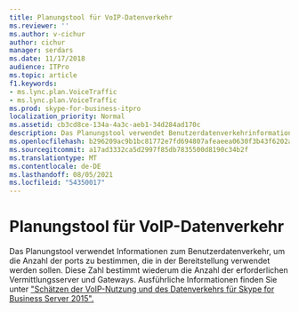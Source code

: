 ```yaml
---
title: Planungstool für VoIP-Datenverkehr
ms.reviewer: ''
ms.author: v-cichur
author: cichur
manager: serdars
ms.date: 11/17/2018
audience: ITPro
ms.topic: article
f1.keywords:
- ms.lync.plan.VoiceTraffic
- ms.lync.plan.VoiceTraffic
ms.prod: skype-for-business-itpro
localization_priority: Normal
ms.assetid: cb3cd8ce-134a-4a3c-aeb1-34d284ad170c
description: Das Planungstool verwendet Benutzerdatenverkehrinformationen, um die Anzahl der Ports zu bestimmen, die in der Bereitstellung verwendet werden sollen. Diese Zahl bestimmt wiederum die Anzahl der erforderlichen Vermittlungsserver und Gateways. Ausführliche Informationen finden Sie unter "Schätzen der VoIP-Nutzung und des Datenverkehrs für Skype for Business Server 2015".
ms.openlocfilehash: b296209ac9b1bc81772e7fd694807afeaeea0630f3b43f6202a11e7e57645b88
ms.sourcegitcommit: a17ad3332ca5d2997f85db7835500d8190c34b2f
ms.translationtype: MT
ms.contentlocale: de-DE
ms.lasthandoff: 08/05/2021
ms.locfileid: "54350017"
---
```

# <a name="voice-traffic-planning-tool"></a>Planungstool für VoIP-Datenverkehr
 
Das Planungstool verwendet Informationen zum Benutzerdatenverkehr, um die Anzahl der ports zu bestimmen, die in der Bereitstellung verwendet werden sollen. Diese Zahl bestimmt wiederum die Anzahl der erforderlichen Vermittlungsserver und Gateways. Ausführliche Informationen finden Sie unter ["Schätzen der VoIP-Nutzung und des Datenverkehrs für Skype for Business Server 2015".](../../plan-your-deployment/capacity/estimating-voice-traffic.md)
  
